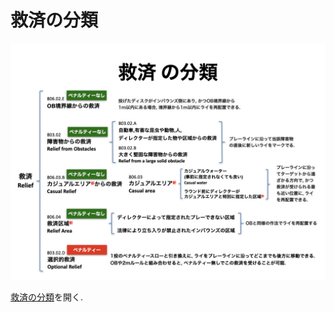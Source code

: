 # 救済の分類

![救済の分類](assets/img/reliefs.png)

[救済の分類](https://jpdga-shizuoka.github.io/rules/assets/img/reliefs.png)を開く.
